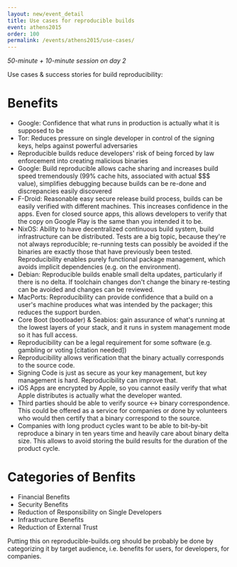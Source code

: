 ```yaml
---
layout: new/event_detail
title: Use cases for reproducible builds
event: athens2015
order: 100
permalink: /events/athens2015/use-cases/
---
```


*50-minute + 10-minute session on day 2*

Use cases & success stories for build reproducibility:

# Benefits

 - Google: Confidence that what runs in production is actually what it is supposed to be
 - Tor: Reduces pressure on single developer in control of the signing keys, helps against powerful adversaries
 - Reproducible builds reduce developers' risk of being forced by law enforcement into creating malicious binaries
 - Google: Build reproducible allows cache sharing and increases build speed tremendously (99% cache hits, associated with actual $$$ value), simplifies debugging because builds can be re-done and discrepancies easily discovered
 - F-Droid: Reasonable easy secure release build process, builds can be easily verified with different machines. This increases confidence in the apps. Even for closed source apps, this allows developers to verify that the copy on Google Play is the same than you intended it to be.
 - NixOS: Ability to have decentralized continuous build system, build infrastructure can be distributed. Tests are a big topic, because they're not always reproducible; re-running tests can possibly be avoided if the binaries are exactly those that have previously been tested. Reproducibility enables purely functional package management, which avoids implicit dependencies (e.g. on the environment).
 - Debian: Reproducible builds enable small delta updates, particularly if there is no delta. If toolchain changes don't change the binary re-testing can be avoided and changes can be reviewed.
 - MacPorts: Reproducibility can provide confidence that a build on a user's machine produces what was intended by the packager; this reduces the support burden.
 - Core Boot (bootloader) & Seabios: gain assurance of what's running at the lowest layers of your stack, and it runs in system management mode so it has full access.
 - Reproducibility can be a legal requirement for some software (e.g. gambling or voting [citation needed])
 - Reproducibility allows verification that the binary actually corresponds to the source code.
 - Signing Code is just as secure as your key management, but key management is hard. Reproducibility can improve that.
 - iOS Apps are encrypted by Apple, so you cannot easily verify that what Apple distributes is actually what the developer wanted.
 - Third parties should be able to verify source <-> binary correspondence. This could be offered as a service for companies or done by volunteers who would then certify that a binary correspond to the source.
 - Companies with long product cycles want to be able to bit-by-bit reproduce a binary in ten years time and heavily care about binary delta size. This allows to avoid storing the build results for the duration of the product cycle.

# Categories of Benfits

 - Financial Benefits
 - Security Benefits
 - Reduction of Responsibility on Single Developers
 - Infrastructure Benefits
 - Reduction of External Trust

Putting this on reproducible-builds.org should be probably be done by categorizing it by target audience, i.e. benefits for users, for developers, for companies.
